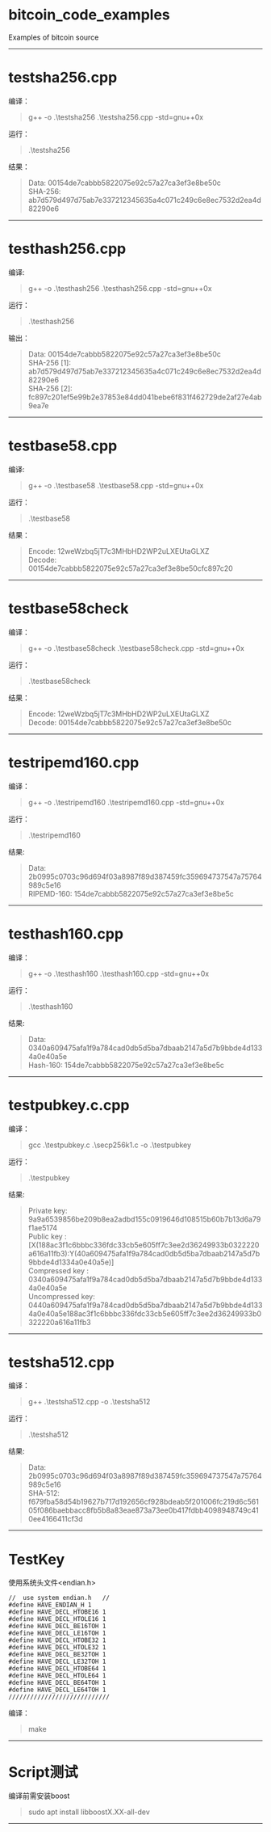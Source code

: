 # bitcoin_code_examples

Examples of bitcoin source

---
# testsha256.cpp

编译：

> g++ -o .\testsha256 .\testsha256.cpp -std=gnu++0x

运行：

> .\testsha256

结果：

> Data: 00154de7cabbb5822075e92c57a27ca3ef3e8be50c</br>
> SHA-256: ab7d579d497d75ab7e337212345635a4c071c249c6e8ec7532d2ea4d82290e6

---
# testhash256.cpp

编译:

> g++ -o .\testhash256 .\testhash256.cpp -std=gnu++0x

运行：

> .\testhash256

输出：

> Data: 00154de7cabbb5822075e92c57a27ca3ef3e8be50c</br>
> SHA-256 [1]: ab7d579d497d75ab7e337212345635a4c071c249c6e8ec7532d2ea4d82290e6</br>
> SHA-256 [2]: fc897c201ef5e99b2e37853e84dd041bebe6f831f462729de2af27e4ab9ea7e

---
# testbase58.cpp

编译:

> g++ -o .\testbase58 .\testbase58.cpp -std=gnu++0x

运行：

> .\testbase58

结果：

> Encode: 12weWzbq5jT7c3MHbHD2WP2uLXEUtaGLXZ</br>
> Decode: 00154de7cabbb5822075e92c57a27ca3ef3e8be50cfc897c20

---

# testbase58check

编译：

> g++ -o .\testbase58check .\testbase58check.cpp -std=gnu++0x

运行：

> .\testbase58check

结果：

> Encode: 12weWzbq5jT7c3MHbHD2WP2uLXEUtaGLXZ</br>
> Decode: 00154de7cabbb5822075e92c57a27ca3ef3e8be50c

---

# testripemd160.cpp

编译：

>  g++ -o .\testripemd160 .\testripemd160.cpp -std=gnu++0x

运行：

> .\testripemd160

结果:

> Data: 2b0995c0703c96d694f03a8987f89d387459fc359694737547a75764989c5e16</br>
> RIPEMD-160: 154de7cabbb5822075e92c57a27ca3ef3e8be5c

---

# testhash160.cpp

编译：

>  g++ -o .\testhash160 .\testhash160.cpp -std=gnu++0x

运行：

> .\testhash160

结果:

> Data: 0340a609475afa1f9a784cad0db5d5ba7dbaab2147a5d7b9bbde4d1334a0e40a5e</br>
> Hash-160: 154de7cabbb5822075e92c57a27ca3ef3e8be5c

---

# testpubkey.c.cpp

编译：

>  gcc .\testpubkey.c .\secp256k1.c -o .\testpubkey

运行：

> .\testpubkey

结果:

> Private key: 9a9a6539856be209b8ea2adbd155c0919646d108515b60b7b13d6a79f1ae5174</br>
> Public key : [X(188ac3f1c6bbbc336fdc33cb5e605ff7c3ee2d36249933b0322220a616a11fb3):Y(40a609475afa1f9a784cad0db5d5ba7dbaab2147a5d7b9bbde4d1334a0e40a5e)]</br>
> Compressed key  : 0340a609475afa1f9a784cad0db5d5ba7dbaab2147a5d7b9bbde4d1334a0e40a5e</br>
> Uncompressed key: 0440a609475afa1f9a784cad0db5d5ba7dbaab2147a5d7b9bbde4d1334a0e40a5e188ac3f1c6bbbc336fdc33cb5e605ff7c3ee2d36249933b0322220a616a11fb3

---

# testsha512.cpp

编译：

>  g++ .\testsha512.cpp -o .\testsha512

运行：

> .\testsha512

结果:

> Data: 2b0995c0703c96d694f03a8987f89d387459fc359694737547a75764989c5e16</br>
> SHA-512: f679fba58d54b19627b717d192656cf928bdeab5f201006fc219d6c56105f086baebbacc8fb5b8a83eae873a73ee0b417fdbb4098948749c410ee4166411cf3d

---

# TestKey

使用系统头文件<endian.h>

```
//  use system endian.h   //
#define HAVE_ENDIAN_H 1
#define HAVE_DECL_HTOBE16 1
#define HAVE_DECL_HTOLE16 1
#define HAVE_DECL_BE16TOH 1
#define HAVE_DECL_LE16TOH 1
#define HAVE_DECL_HTOBE32 1
#define HAVE_DECL_HTOLE32 1
#define HAVE_DECL_BE32TOH 1
#define HAVE_DECL_LE32TOH 1
#define HAVE_DECL_HTOBE64 1
#define HAVE_DECL_HTOLE64 1
#define HAVE_DECL_BE64TOH 1
#define HAVE_DECL_LE64TOH 1
////////////////////////////
```

编译：

> make

---

# Script测试

编译前需安装boost

> sudo apt install libboostX.XX-all-dev

---


